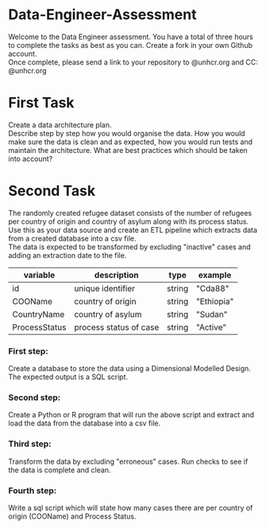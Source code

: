 # Data-Engineer-Assessment
Welcome to the Data Engineer assessment. You have a total of three hours to complete the tasks as best as you can. 
Create a fork in your own Github account. <br />
Once complete, please send a link to your repository to @unhcr.org and CC: @unhcr.org <br />

# First Task

Create a data architecture plan.  <br />
Describe step by step how you would organise the data. How you would make sure the data is clean and as expected, how you would run tests and maintain the architecture. 
What are best practices which should be taken into account?

# Second Task

The randomly created refugee dataset consists of the number of refugees per country of origin and country of asylum along with its process status. 
Use this as your data source and create an ETL pipeline which extracts data from a created database into a csv file.  <br />
The data is expected to be transformed by excluding "inactive" cases and adding an extraction date to the file. 

| variable | description | type | example |
| --- | --- |--- |--- |
| id       | unique identifier | string | "Cda88" |
| COOName       | country of origin | string | "Ethiopia" |
| CountryName       | country of asylum | string | "Sudan" |
| ProcessStatus       | process status of case | string | "Active" |


### First step: 
Create a database to store the data using a Dimensional Modelled Design. <br />
The expected output is a SQL script. 
            
### Second step: 
Create a Python or R program that will run the above script and extract and load the data from the database into a csv file. 

### Third step: 
Transform the data by excluding "erroneous" cases. Run checks to see if the data is complete and clean. 

### Fourth step: 
Write a sql script which will state how many cases there are per country of origin (COOName) and Process Status. 


